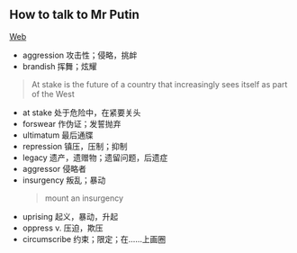 ## How to talk to Mr Putin 
[Web](https://www.economist.com/leaders/2022/01/08/how-to-talk-to-mr-putin)

- aggression 攻击性；侵略，挑衅
- brandish 挥舞；炫耀

> At stake is the future of a country that increasingly sees itself as part of the West

- at stake 处于危险中，在紧要关头
- forswear 作伪证；发誓抛弃
- ultimatum 最后通牒
- repression 镇压，压制；抑制
- legacy 遗产，遗赠物；遗留问题，后遗症
- aggressor 侵略者
- insurgency 叛乱；暴动
    > mount an insurgency
- uprising 起义，暴动，升起
- oppress v. 压迫，欺压
- circumscribe 约束；限定；在……上画圈
